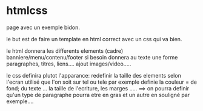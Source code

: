 # htmlcss
 page avec un exemple bidon.
 
 le but est de faire un template en html correct avec un css qui va bien.
 
 le html donnera les differents elements (cadre) banniere/menu/contenu/footer si besoin
  donnera au texte une forme paragraphes, titres, liens....
  ajout images/video.....
  
 le css definira plutot l'apparance:
  redefinir la taille des elements selon l'ecran utilisé que l'on soit sur tel ou tele par exemple
  definie la couleur = de fond; du texte ...
          la taille de l'ecriture, les marges .....
  ==> on pourra definir qu'un type de paragraphe pourra etre en gras et un autre en souligné par exemple....
